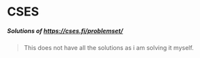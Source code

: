 # CSES
##### Solutions of https://cses.fi/problemset/
> This does not have all the solutions as i am solving it myself.
